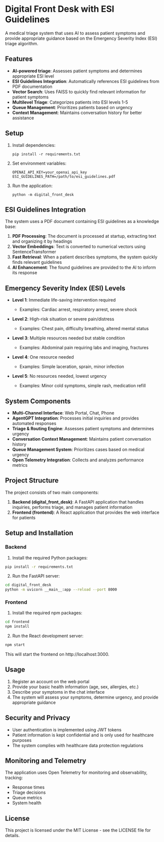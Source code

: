 # Digital Front Desk with ESI Guidelines

A medical triage system that uses AI to assess patient symptoms and provide appropriate guidance based on the Emergency Severity Index (ESI) triage algorithm.

## Features

- **AI-powered triage**: Assesses patient symptoms and determines appropriate ESI level
- **ESI Guidelines Integration**: Automatically references ESI guidelines from PDF documentation
- **Vector Search**: Uses FAISS to quickly find relevant information for patient symptoms
- **Multilevel Triage**: Categorizes patients into ESI levels 1-5
- **Queue Management**: Prioritizes patients based on urgency
- **Context Management**: Maintains conversation history for better assistance

## Setup

1. Install dependencies:
   ```
   pip install -r requirements.txt
   ```

2. Set environment variables:
   ```
   OPENAI_API_KEY=your_openai_api_key
   ESI_GUIDELINES_PATH=/path/to/esi_guidelines.pdf
   ```

3. Run the application:
   ```
   python -m digital_front_desk
   ```

## ESI Guidelines Integration

The system uses a PDF document containing ESI guidelines as a knowledge base:

1. **PDF Processing**: The document is processed at startup, extracting text and organizing it by headings
2. **Vector Embeddings**: Text is converted to numerical vectors using SentenceTransformer
3. **Fast Retrieval**: When a patient describes symptoms, the system quickly finds relevant guidelines
4. **AI Enhancement**: The found guidelines are provided to the AI to inform its response

## Emergency Severity Index (ESI) Levels

- **Level 1**: Immediate life-saving intervention required
  - Examples: Cardiac arrest, respiratory arrest, severe shock
  
- **Level 2**: High-risk situation or severe pain/distress
  - Examples: Chest pain, difficulty breathing, altered mental status
  
- **Level 3**: Multiple resources needed but stable condition
  - Examples: Abdominal pain requiring labs and imaging, fractures
  
- **Level 4**: One resource needed
  - Examples: Simple laceration, sprain, minor infection
  
- **Level 5**: No resources needed, lowest urgency
  - Examples: Minor cold symptoms, simple rash, medication refill

## System Components

- **Multi-Channel Interface**: Web Portal, Chat, Phone
- **AgentGPT Integration**: Processes initial inquiries and provides automated responses
- **Triage & Routing Engine**: Assesses patient symptoms and determines urgency
- **Conversation Context Management**: Maintains patient conversation history
- **Queue Management System**: Prioritizes cases based on medical urgency
- **Open Telemetry Integration**: Collects and analyzes performance metrics

## Project Structure

The project consists of two main components:

1. **Backend (digital_front_desk)**: A FastAPI application that handles inquiries, performs triage, and manages patient information
2. **Frontend (frontend)**: A React application that provides the web interface for patients

## Setup and Installation

### Backend

1. Install the required Python packages:

```bash
pip install -r requirements.txt
```

2. Run the FastAPI server:

```bash
cd digital_front_desk
python -m uvicorn __main__:app --reload --port 8000
```

### Frontend

1. Install the required npm packages:

```bash
cd frontend
npm install
```

2. Run the React development server:

```bash
npm start
```

This will start the frontend on http://localhost:3000.

## Usage

1. Register an account on the web portal
2. Provide your basic health information (age, sex, allergies, etc.)
3. Describe your symptoms in the chat interface
4. The system will assess your symptoms, determine urgency, and provide appropriate guidance

## Security and Privacy

- User authentication is implemented using JWT tokens
- Patient information is kept confidential and is only used for healthcare purposes
- The system complies with healthcare data protection regulations

## Monitoring and Telemetry

The application uses Open Telemetry for monitoring and observability, tracking:

- Response times
- Triage decisions
- Queue metrics
- System health

## License

This project is licensed under the MIT License - see the LICENSE file for details. 